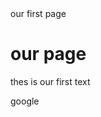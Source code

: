 <html>
  <head>
    <litle>our first page</litle>
  </head>
  <body>
    <h1>our page</h1>
<p>thes is our first text</p>
<ahref"http://www.google.com">google</a>
  </body>
</html>
